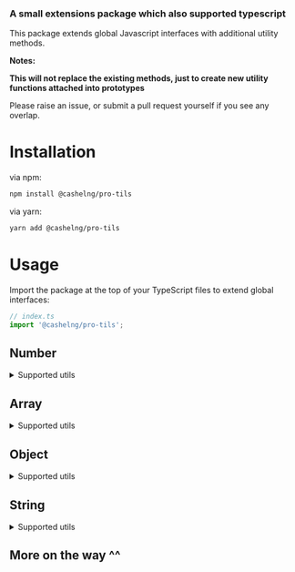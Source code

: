 ### A small extensions package which also supported typescript

This package extends global Javascript interfaces with additional utility methods.

**Notes:**

**This will not replace the existing methods, just to create new utility functions attached into prototypes**

Please raise an issue, or submit a pull request yourself if you see any overlap.

# Installation

via npm:

```bash
npm install @cashelng/pro-tils
```

via yarn:

```bash
yarn add @cashelng/pro-tils
```

# Usage

Import the package at the top of your TypeScript files to extend global interfaces:

```typescript
// index.ts
import '@cashelng/pro-tils';
```

## Number

<details>
<summary>Supported utils</summary>

### `number.add()`

```typescript
const num2 = 5;
const num3 = 10;
console.log(num2.add(num3)); // 15

const num4 = 5;
const num5 = -3;
console.log(num4.add(num5)); // 2

const num6 = -5;
const num7 = -3;
console.log(num6.add(num7)); // -8

const num8 = 5;
console.log(num8.add(0)); // 5
```

### `number.subtract()`

```typescript
const num1 = 5;
const num2 = 3;
console.log(num1.subtract(num2)); // 2

const num3 = 5;
const num4 = -3;
console.log(num3.subtract(num4)); // 8

const num5 = -5;
const num6 = 3;
console.log(num5.subtract(num6)); // -8

const num7 = -5;
const num8 = -3;
console.log(num7.subtract(num8)); // -2

const num9 = 5;
console.log(num9.subtract(0)); // 5
```

### `number.multiply()`

```typescript
const num1 = 5;
console.log(num1.multiply(2)); // 10

const num2 = -5;
console.log(num2.multiply(2)); // -10

const num3 = 5;
console.log(num3.multiply(-2)); // -10

const num4 = -5;
console.log(num4.multiply(-2)); // 10

const num5 = 0;
console.log(num5.multiply(2)); // 0

const num6 = 5;
console.log(num6.multiply(0)); // 0
```

### `number.divide()`

```typescript
const num1 = 10;
console.log(num1.divide(2)); // 5

const num2 = -10;
console.log(num2.divide(2)); // -5

const num3 = 10;
console.log(num3.divide(0)); // Infinity

const num4 = 0;
console.log(num4.divide(5)); // 0
```

### `number.pow()`

```typescript
const num1 = 2;
const power1 = 3;
console.log(num1.pow(power1)); // 8

const num2 = -2;
const power2 = 3;
console.log(num2.pow(power2)); // -8

const num3 = 0;
const power3 = 3;
console.log(num3.pow(power3)); // 0
```

### `number.round()`

```typescript
console.log((10.5).round()); // 11
console.log((-10.5).round()); // -10

console.log((10.499).round()); // 10
console.log((10.501).round()); // 11

console.log((100000000.45).round()); // 100000000
console.log((100000000.6).round()); // 100000001

console.log((0).round()); // 0
```

### `number.floor()`

```typescript
const num1 = 10.5;
console.log(num1.floor()); // 10

const num2 = -10.5;
console.log(num2.floor()); // -11

const num3 = 10.1;
console.log(num3.floor()); // 10

const num4 = 0;
console.log(num4.floor()); // 0
```

### `number.trunc()`

```typescript
console.log((10.5).trunc()); // 10
console.log((-10.5).trunc()); // -10
console.log((0).trunc()); // 0
console.log((10.9999).trunc()); // 10
console.log((10.999999999999999).trunc()); // 10
```

</details>

## Array

<details>
<summary>Supported utils</summary>

### `Array.head()`

```typescript
console.log([1, 2, 3].head()); // 1
console.log([].head()); // undefined
console.log([[1], [2], [3]].head()[0]); // 1
```

### `Array.tail()`

```typescript
console.log([1, 2, 3].tail()); // 3
console.log([].tail()); // undefined
```

### `Array.uniq()`

```typescript
console.log([].uniq()); // []
console.log([1, 2, 3].uniq()); // [1, 2, 3]
console.log([1, 2, 2, 3, 3, 3].uniq()); // [1, 2, 3]
```

### `Array.uniqBy()`

Notice that the last element with the same value will be preserved.

```typescript
const input1: User[] = [];
const key1: keyof User = 'name';
console.log(input1.uniqBy(key1)); // []

const input2: User[] = [{ name: 'John' }, { name: 'Jane' }];
const key2: keyof any = 'name';
console.log(input2.uniqBy(key2)); // [{ name: 'John' }, { name: 'Jane' }]

const input3: User[] = [
  { name: 'John', age: 30 },
  { name: 'Jane', age: 25 },
  { name: 'John', age: 35 },
];
const key3: keyof any = 'name';
console.log(input3.uniqBy(key3)); // [{ name: 'John', age: 35 }, { name: 'Jane', age: 25 }]
```

### `Array.toMap()`

```typescript
const input1 = [
  { id: 1, name: 'Alice' },
  { id: 2, name: 'Bob' },
];
const key1 = 'id';
console.log(input1.toMap(key1)); // Map { 1 => { id: 1, name: 'Alice' }, 2 => { id: 2, name: 'Bob' } }

const input2: any[] = [];
const key2 = 'id';
console.log(input2.toMap(key2)); // Map {}

const input3 = [
  { id: 1, name: 'Alice' },
  { id: 1, name: 'Bob' },
];
const key3 = 'id';
console.log(input3.toMap(key3)); // Map { 1 => { id: 1, name: 'Bob' } }
```

### `Array.groupBy()`

```typescript
const arr1 = [
  { id: 1, name: 'Alice' },
  { id: 2, name: 'Bob' },
  { id: 1, name: 'Charlie' },
];
console.log(arr1.groupBy('id')); // Map { 1 => [{ id: 1, name: 'Alice' }, { id: 1, name: 'Charlie' }], 2 => [{ id: 2, name: 'Bob' }] }

const arr2 = [{ name: 'Alice' }, { name: 'Bob' }, { name: 'Charlie' }];
console.log(arr2.groupBy('id' as any)); // Map {}

const arr3 = [{ id: 1, name: 'Alice' }, { name: 'Bob' }, { id: 1, name: 'Charlie' }];
console.log(arr3.groupBy('id')); // Map { 1 => [{ id: 1, name: 'Alice' }, { id: 1, name: 'Charlie' }] }
```

</details>

## Object

<details>
<summary>Supported utils</summary>

#### In javascript, Object type represents all other valid data types, these following method will support all others

### `Object.isEmpty()`

```typescript
const emptyString = '';
console.log(emptyString.isEmpty()); // console.log(true)

const emptyArray = [];
console.log(emptyArray.isEmpty()); // console.log(true)

const emptyObject = {};
console.log(emptyObject.isEmpty()); // console.log(true)

const nonEmptyString = 'hello';
console.log(nonEmptyString.isEmpty()); // console.log(false)

const nonEmptyArray = [1, 2, 3];
console.log(nonEmptyArray.isEmpty()); // console.log(false)

const nonEmptyObject = { name: 'Alice', age: 25 };
console.log(nonEmptyObject.isEmpty()); // console.log(false)
```

### `Object.isNotEmpty()`

```typescript
const nonEmptyObj = { name: 'John', age: 30 };
console.log(nonEmptyObj.isNotEmpty()); // console.log(true)

const emptyObj = {};
console.log(emptyObj.isNotEmpty()); // console.log(false)
```

### `Object.exist()`

```typescript
const objExists: User = { name: 'John' };
const callbackExists = (value: User) => value.name === 'John';
console.log(objExists.exist(callbackExists)); // console.log(true)

const objExistsNoCallback = { name: 'John' };
console.log(objExistsNoCallback.exist()); // console.log(true)

const objEmpty = {};
console.log(objEmpty.exist()); // console.log(false)

const objCallbackResult: User = { name: 'John' };
const callbackLength = (value: User) => value.name.length;
console.log(objCallbackResult.exist(callbackLength)); // console.log(4)

const objCallbackFalse: User = { name: 'John' };
const callbackFalse = (value: User) => value.name === 'Jane';
console.log(objCallbackFalse.exist(callbackFalse)); // console.log(false)
```

### `Object.merge()`

```typescript
const obj1Merge = { name: 'John' };
const obj2Merge = { age: 30 };
const mergedObj = obj1Merge.merge(obj2Merge);
console.log(mergedObj); // console.log({ name: 'John', age: 30 })

const obj1EmptyMerge = { name: 'John' };
const obj2EmptyMerge = {};
const mergedObjEmpty = obj1EmptyMerge.merge(obj2EmptyMerge);
console.log(mergedObjEmpty); // console.log({ name: 'John' })

const obj1EmptyObjMerge = {};
const obj2NotEmptyMerge = { age: 30 };
const mergedObjNotEmpty = obj1EmptyObjMerge.merge(obj2NotEmptyMerge);
console.log(mergedObjNotEmpty); // console.log({ age: 30 })

const obj1OverlapMerge = { name: 'John', age: 30 };
const obj2OverlapMerge = { name: 'Alice', age: 25 };
const mergedObjOverlap = obj1OverlapMerge.merge(obj2OverlapMerge);
console.log(mergedObjOverlap); // console.log({ name: 'Alice', age: 25 })

const obj1NullMerge = { name: 'John' };
let mergedObjNull = obj1NullMerge.merge(null);
console.log(mergedObjNull); // console.log({ name: 'John' })
mergedObjNull = obj1NullMerge.merge(undefined);
console.log(mergedObjNull); // console.log({ name: 'John' })

const obj1MergeEmptyRecord = { name: 'John' };
const obj2MergeEmptyRecord: Record<string, any> = {};
const mergedObjEmptyRecord = obj1MergeEmptyRecord.merge(obj2MergeEmptyRecord);
console.log(mergedObjEmptyRecord); // console.log({ name: 'John' })

const obj1MergeNonEmptyRecord: Record<string, any> = { key1: 'value1' };
const obj2MergeNonEmpty = { key2: 'value2' };
const mergedObjNonEmptyRecord = obj1MergeNonEmptyRecord.merge(obj2MergeNonEmpty);
console.log(mergedObjNonEmptyRecord); // console.log({ key1: 'value1', key2: 'value2' })
```

### `Object.isNumber()`

```typescript
const validNumber = 5;
console.log(validNumber.isNumber()); // console.log(true)

const callbackNumber = (value: number) => value * 2;
console.log((10).isNumber(callbackNumber)); // console.log(20)

const invalidNumber = 'abc' as any;
console.log(invalidNumber.isNumber()); // console.log(false)

const nonEmptyObjIsNumber = { key: 'value' };
console.log(nonEmptyObjIsNumber.isNumber()); // console.log(false)
```

### `Object.parseInt()`

```typescript
const boolTrueParse = true;
console.log(boolTrueParse.parseInt()); // console.log(1)

const boolFalseParse = false;
console.log(boolFalseParse.parseInt()); // console.log(0)

const emptyArrayParse = [];
console.log(emptyArrayParse.parseInt()); // console.log(0)

const nonNumberParse = 'hello';
console.log(nonNumberParse.parseInt()); // console.log(NaN)

const emptyRecordParse: Record<string, any> = {};
console.log(emptyRecordParse.parseInt()); // console.log(NaN)

const nonEmptyRecordParse = { key: 'value' };
console.log(nonEmptyRecordParse.parseInt()); // console.log(NaN)

const numberValueParse = 123;
console.log(numberValueParse.parseInt()); // console.log(123)

const numberFloatParse = 123.456;
console.log(numberFloatParse.parseInt()); // console.log(123)

const negativeNumberFloatParse = -123.456;
console.log(negativeNumberFloatParse.parseInt()); // console.log(-123)

const stringNumberParse = '123';
console.log(stringNumberParse.parseInt()); // console.log(123)

const stringFloatParse = '123.456';
console.log(stringFloatParse.parseInt()); // console.log(123)

const stringNegativeFloatParse = '-123.456';
console.log(stringNegativeFloatParse.parseInt()); // console.log(-123)
```

#### From here, these will only support key-value pairs

### `Object.objectKeys()`

```typescript
const emptyArrayKeys = [];
console.log(emptyArrayKeys.objectKeys()); // console.log([])

const emptyObjectKeys = {};
console.log(emptyObjectKeys.objectKeys()); // console.log([])

const nonEmptyObjectKeys = { name: 'John', age: 30 };
console.log(nonEmptyObjectKeys.objectKeys()); // console.log(['name', 'age'])

class Parent {
  parentProp = 'parent';
}
class Child extends Parent {
  childProp = 'child';
}
const childObj = new Child();
console.log(childObj.objectKeys()); // console.log(['parentProp', 'childProp'])

const nonEmptyRecordKeys: Record<string, any> = { key1: 'value1', key2: 'value2' };
console.log(nonEmptyRecordKeys.objectKeys()); // console.log(['key1', 'key2'])
```

### `Object.objectValues()`

```typescript
const objValues = { a: 1, b: 'two', c: true };
console.log(objValues.objectValues()); // console.log([1, 'two', true])

const emptyObjValues = {};
console.log(emptyObjValues.objectValues()); // console.log([])
```

</details>

## String

<details>
<summary>Supported utils</summary>

### `String.capitalize()`

```typescript
const emptyStringCapitalize = '';
console.log(emptyStringCapitalize.capitalize()); // console.log('')

const singleLowercaseCapitalize = 'a';
console.log(singleLowercaseCapitalize.capitalize()); // console.log('A')

const singleUppercaseCapitalize = 'A';
console.log(singleUppercaseCapitalize.capitalize()); // console.log('A')

const lowercaseWordCapitalize = 'hello';
console.log(lowercaseWordCapitalize.capitalize()); // console.log('Hello')

const uppercaseFirstCapitalize = 'Hello';
console.log(uppercaseFirstCapitalize.capitalize()); // console.log('Hello')
```

### `String.capitalizeSentence()`

```typescript
const sentenceCapitalize = 'hello world';
console.log(sentenceCapitalize.capitalizeSentence()); // console.log('Hello World')

console.log('this is a test'.capitalizeSentence()); // console.log('This Is A Test')

console.log('123 abc'.capitalizeSentence()); // console.log('123 Abc')

console.log(''.capitalizeSentence()); // console.log('')

console.log(' '.capitalizeSentence()); // console.log('')
```

### `String.contains()`

```typescript
const emptyStringContains = '';
console.log(emptyStringContains.contains('')); // console.log(false)

const noSubstringContains = 'hello';
console.log(noSubstringContains.contains('world')); // console.log(false)

const substringContains = 'hello world';
console.log(substringContains.contains('world')); // console.log(true)

const caseSensitiveContains = 'hello World';
console.log(caseSensitiveContains.contains('world')); // console.log(false)
```

### `String.containsIgnoreCase()`

```typescript
const substringIgnoreCase = 'Hello World';
console.log(substringIgnoreCase.containsIgnoreCase('hello')); // console.log(true)

console.log(substringIgnoreCase.containsIgnoreCase('world')); // console.log(true)

const noSubstringIgnoreCase = 'Hello World';
console.log(noSubstringIgnoreCase.containsIgnoreCase('foo')); // console.log(false)

console.log(noSubstringIgnoreCase.containsIgnoreCase('HELO')); // console.log(false)

const emptyStringIgnoreCase = '';
console.log(emptyStringIgnoreCase.containsIgnoreCase('foo')); // console.log(false)
```

</details>

## More on the way ^^
